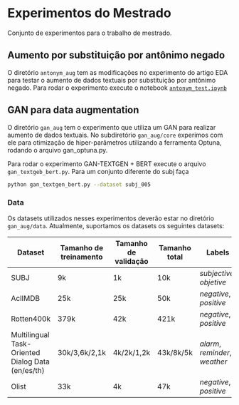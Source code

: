 # Experimentos do Mestrado

Conjunto de experimentos para o trabalho de mestrado.

## Aumento por substituição por antônimo negado

O diretório `antonym_aug` tem as modificações no experimento do artigo EDA
para testar o aumento de dados textuais por substituição por antônimo negado.
Para rodar o experimento execute o notebook [`antonym_test.ipynb`](data/antonym_test.ipynb)

## GAN para data augmentation

O diretório `gan_aug` tem o experimento que utiliza um GAN para realizar
aumento de dados textuais. No subdiretório `gan_aug/core` experimos com ele
para otimização de hiper-parâmetros utilizando a ferramenta Optuna, rodando
o arquivo gan_optuna.py.

Para rodar o experimento GAN-TEXTGEN + BERT execute o arquivo
`gan_textgeb_bert.py`. Para um conjunto diferente do subj faça

```bash
python gan_textgen_bert.py --dataset subj_005
```

### Data

Os datasets utilizados nesses experimentos deverão estar no diretório
`gan_aug/data`. Atualmente, suportamos os datasets os seguintes datasets:

| Dataset                                           | Tamanho de treinamento | Tamanho de validação | Tamanho total | Labels                         | Link |
| ------------------------------------------------- | ---------------------- | -------------------- | ------------- | ------------------------------ | ---- |
| SUBJ                                              | 9k                     | 1k                   | 10k           | *subjective*, *objetive*       | [Cornell](https://www.cs.cornell.edu/people/pabo/movie-review-data/) |
| AclIMDB                                           | 25k                    | 25k                  | 50k           | *negative*, *positive*         | [Kaggle](https://www.kaggle.com/datasets/pawankumargunjan/imdb-review) |
| Rotten400k                                        | 379k                   | 42k                  | 421k          | *negative*, *positive*         | [Kaggle](https://www.kaggle.com/datasets/talha002/rottentomatoes-400k-review) |
| Multilingual Task-Oriented Dialog Data (en/es/th) | 30k/3,6k/2,1k          | 4k/2k/1,2k           | 43k/8k/5k     | *alarm*, *reminder*, *weather* | [Facebook](https://fb.me/multilingual_task_oriented_data) |
| Olist                                             | 33k                    | 4k                   | 47k           | *negative*, *positive*         | [Kaggle](https://www.kaggle.com/datasets/olistbr/brazilian-ecommerce?resource=download&select=olist_order_reviews_dataset.csv) |
